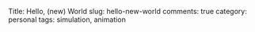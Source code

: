 Title: Hello, (new) World
slug: hello-new-world
comments: true
category: personal
tags: simulation, animation
